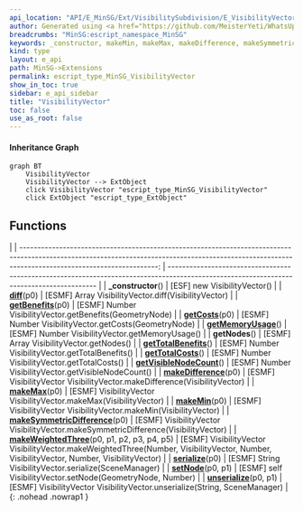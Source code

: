 ```yaml
---
api_location: "API/E_MinSG/Ext/VisibilitySubdivision/E_VisibilityVector.cpp:40:37"
author: Generated using <a href="https://github.com/MeisterYeti/WhatsUpDoc">WhatsUpDoc</a>
breadcrumbs: "MinSG:escript_namespace_MinSG"
keywords: _constructor, makeMin, makeMax, makeDifference, makeSymmetricDifference, makeWeightedThree, diff, setNode, getCosts, getBenefits, getTotalCosts, getTotalBenefits, getVisibleNodeCount, getNodes, getMemoryUsage, serialize, unserialize
kind: type
layout: e_api
path: MinSG->Extensions
permalink: escript_type_MinSG_VisibilityVector
show_in_toc: true
sidebar: e_api_sidebar
title: "VisibilityVector"
toc: false
use_as_root: false
---
```


#### Inheritance Graph

```mermaid
graph BT
	VisibilityVector
	VisibilityVector --> ExtObject
	click VisibilityVector "escript_type_MinSG_VisibilityVector"
	click ExtObject "escript_type_ExtObject"
```

## Functions

|
| --------------------------------------------------------------------------------------------------------------------------------------------------------------------------------------------------: | ---------------------------------------------------------------------------------------------------------------------------------------- | 
| **_constructor**()                                                                                                                                                                                  | [ESF] new VisibilityVector()                                                                                                             | 
| **[diff](classMinSG_1_1VisibilitySubdivision_1_1VisibilityVector#classMinSG_1_1VisibilitySubdivision_1_1VisibilityVector_1ab5370d8e3513bff2460a5785d24a43e5)**(p0)                                  | [ESMF] Array VisibilityVector.diff(VisibilityVector)                                                                                     | 
| **[getBenefits](classMinSG_1_1VisibilitySubdivision_1_1VisibilityVector#classMinSG_1_1VisibilitySubdivision_1_1VisibilityVector_1a4c372ee62860ef4720f1aad3ea0a5d9e)**(p0)                           | [ESMF] Number VisibilityVector.getBenefits(GeometryNode)                                                                                 | 
| **[getCosts](classMinSG_1_1VisibilitySubdivision_1_1VisibilityVector#classMinSG_1_1VisibilitySubdivision_1_1VisibilityVector_1abcbf0668760295decf69944e3f232302)**(p0)                              | [ESMF] Number VisibilityVector.getCosts(GeometryNode)                                                                                    | 
| **[getMemoryUsage](classMinSG_1_1VisibilitySubdivision_1_1VisibilityVector#classMinSG_1_1VisibilitySubdivision_1_1VisibilityVector_1aa7171e3352a589a9dca578ea51cac2bf)**()                          | [ESMF] Number VisibilityVector.getMemoryUsage()                                                                                          | 
| **getNodes**()                                                                                                                                                                                      | [ESMF] Array VisibilityVector.getNodes()                                                                                                 | 
| **[getTotalBenefits](classMinSG_1_1VisibilitySubdivision_1_1VisibilityVector#classMinSG_1_1VisibilitySubdivision_1_1VisibilityVector_1ad10a5e60e3e595389533af16250f06b8)**()                        | [ESMF] Number VisibilityVector.getTotalBenefits()                                                                                        | 
| **[getTotalCosts](classMinSG_1_1VisibilitySubdivision_1_1VisibilityVector#classMinSG_1_1VisibilitySubdivision_1_1VisibilityVector_1aa0b1bac700b265a2ff7b144ca1b124f4)**()                           | [ESMF] Number VisibilityVector.getTotalCosts()                                                                                           | 
| **[getVisibleNodeCount](classMinSG_1_1VisibilitySubdivision_1_1VisibilityVector#classMinSG_1_1VisibilitySubdivision_1_1VisibilityVector_1a4d00895b0f61916fcde02c028107f1de)**()                     | [ESMF] Number VisibilityVector.getVisibleNodeCount()                                                                                     | 
| **[makeDifference](classMinSG_1_1VisibilitySubdivision_1_1VisibilityVector#classMinSG_1_1VisibilitySubdivision_1_1VisibilityVector_1aeeb6a283d570a3309610c6ed0aafff91)**(p0)                        | [ESMF] VisibilityVector VisibilityVector.makeDifference(VisibilityVector)                                                                | 
| **[makeMax](classMinSG_1_1VisibilitySubdivision_1_1VisibilityVector#classMinSG_1_1VisibilitySubdivision_1_1VisibilityVector_1ae41bd4c9268ed317c8f6c217a441ca82)**(p0)                               | [ESMF] VisibilityVector VisibilityVector.makeMax(VisibilityVector)                                                                       | 
| **[makeMin](classMinSG_1_1VisibilitySubdivision_1_1VisibilityVector#classMinSG_1_1VisibilitySubdivision_1_1VisibilityVector_1ae9b585355bad78e0ecb3c3f0e662ae30)**(p0)                               | [ESMF] VisibilityVector VisibilityVector.makeMin(VisibilityVector)                                                                       | 
| **[makeSymmetricDifference](classMinSG_1_1VisibilitySubdivision_1_1VisibilityVector#classMinSG_1_1VisibilitySubdivision_1_1VisibilityVector_1a243d59733d8cfaa696580ed3288f37ad)**(p0)               | [ESMF] VisibilityVector VisibilityVector.makeSymmetricDifference(VisibilityVector)                                                       | 
| **[makeWeightedThree](classMinSG_1_1VisibilitySubdivision_1_1VisibilityVector#classMinSG_1_1VisibilitySubdivision_1_1VisibilityVector_1a5d53e5c695cfbf386d29c54a30706bab)**(p0, p1, p2, p3, p4, p5) | [ESMF] VisibilityVector VisibilityVector.makeWeightedThree(Number, VisibilityVector, Number, VisibilityVector, Number, VisibilityVector) | 
| **[serialize](classMinSG_1_1VisibilitySubdivision_1_1VisibilityVector#classMinSG_1_1VisibilitySubdivision_1_1VisibilityVector_1a35fafb0947ec25e62d40dadb694af73f)**(p0)                             | [ESMF] String VisibilityVector.serialize(SceneManager)                                                                                   | 
| **[setNode](classMinSG_1_1VisibilitySubdivision_1_1VisibilityVector#classMinSG_1_1VisibilitySubdivision_1_1VisibilityVector_1af67d294b77700b5b2d434647ad7dfc61)**(p0, p1)                           | [ESMF] self VisibilityVector.setNode(GeometryNode, Number)                                                                               | 
| **[unserialize](classMinSG_1_1VisibilitySubdivision_1_1VisibilityVector#classMinSG_1_1VisibilitySubdivision_1_1VisibilityVector_1a471304d98b15871c3decd2af1dcc66da)**(p0, p1)                       | [ESMF] VisibilityVector VisibilityVector.unserialize(String, SceneManager)                                                               | 
{: .nohead .nowrap1 }

